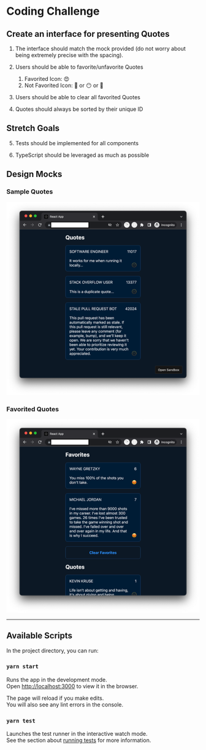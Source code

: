 # Coding Challenge

## Create an interface for presenting Quotes

1. The interface should match the mock provided (do not worry about being extremely precise with the spacing).

2. Users should be able to favorite/unfavorite Quotes

   1. Favorited Icon: 😍
   2. Not Favorited Icon: 🫥 or 😶 or 🙂

3. Users should be able to clear all favorited Quotes

4. Quotes should always be sorted by their unique ID

## Stretch Goals

5. Tests should be implemented for all components

6. TypeScript should be leveraged as much as possible

## Design Mocks

### Sample Quotes

![Sample Quotes](./design-mocks/Sample%20Quotes.png)

### Favorited Quotes

![Favorited Quotes](./design-mocks/Favorited%20Quotes.png)

---

## Available Scripts

In the project directory, you can run:

### `yarn start`

Runs the app in the development mode.\
Open [http://localhost:3000](http://localhost:3000) to view it in the browser.

The page will reload if you make edits.\
You will also see any lint errors in the console.

### `yarn test`

Launches the test runner in the interactive watch mode.\
See the section about [running tests](https://facebook.github.io/create-react-app/docs/running-tests) for more information.
